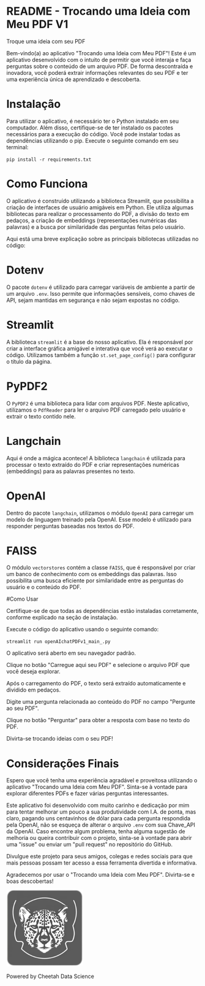 # README - Trocando uma Ideia com Meu PDF V1

Troque uma ideia com seu PDF

Bem-vindo(a) ao aplicativo "Trocando uma Ideia com Meu PDF"! Este é um aplicativo desenvolvido com o intuito de permitir que você interaja e faça perguntas sobre o conteúdo de um arquivo PDF. De forma descontraída e inovadora, você poderá extrair informações relevantes do seu PDF e ter uma experiência única de aprendizado e descoberta.

# Instalação

Para utilizar o aplicativo, é necessário ter o Python instalado em seu computador. Além disso, certifique-se de ter instalado os pacotes necessários para a execução do código. Você pode instalar todas as dependências utilizando o pip. Execute o seguinte comando em seu terminal:

`pip install -r requirements.txt`

# Como Funciona

O aplicativo é construído utilizando a biblioteca Streamlit, que possibilita a criação de interfaces de usuário amigáveis em Python. Ele utiliza algumas bibliotecas para realizar o processamento do PDF, a divisão do texto em pedaços, a criação de embeddings (representações numéricas das palavras) e a busca por similaridade das perguntas feitas pelo usuário.

Aqui está uma breve explicação sobre as principais bibliotecas utilizadas no código:

# Dotenv

O pacote `dotenv` é utilizado para carregar variáveis de ambiente a partir de um arquivo `.env`. Isso permite que informações sensíveis, como chaves de API, sejam mantidas em segurança e não sejam expostas no código.

# Streamlit

A biblioteca `streamlit` é a base do nosso aplicativo. Ela é responsável por criar a interface gráfica amigável e interativa que você verá ao executar o código. Utilizamos também a função `st.set_page_config()` para configurar o título da página.

# PyPDF2

O `PyPDF2` é uma biblioteca para lidar com arquivos PDF. Neste aplicativo, utilizamos o `PdfReader` para ler o arquivo PDF carregado pelo usuário e extrair o texto contido nele.

# Langchain

Aqui é onde a mágica acontece! A biblioteca `langchain` é utilizada para processar o texto extraído do PDF e criar representações numéricas (embeddings) para as palavras presentes no texto.

# OpenAI

Dentro do pacote `langchain`, utilizamos o módulo `OpenAI` para carregar um modelo de linguagem treinado pela OpenAI. Esse modelo é utilizado para responder perguntas baseadas nos textos do PDF.

# FAISS

O módulo `vectorstores` contém a classe `FAISS`, que é responsável por criar um banco de conhecimento com os embeddings das palavras. Isso possibilita uma busca eficiente por similaridade entre as perguntas do usuário e o conteúdo do PDF.

#Como Usar

Certifique-se de que todas as dependências estão instaladas corretamente, conforme explicado na seção de instalação.

Execute o código do aplicativo usando o seguinte comando:

`streamlit run openAIchatPDFv1_main_.py`

O aplicativo será aberto em seu navegador padrão.

Clique no botão "Carregue aqui seu PDF" e selecione o arquivo PDF que você deseja explorar.

Após o carregamento do PDF, o texto será extraído automaticamente e dividido em pedaços.

Digite uma pergunta relacionada ao conteúdo do PDF no campo "Pergunte ao seu PDF".

Clique no botão "Perguntar" para obter a resposta com base no texto do PDF.

Divirta-se trocando ideias com o seu PDF!

# Considerações Finais

Espero que você tenha uma experiência agradável e proveitosa utilizando o aplicativo "Trocando uma Ideia com Meu PDF". Sinta-se à vontade para explorar diferentes PDFs e fazer várias perguntas interessantes.

Este aplicativo foi desenvolvido com muito carinho e dedicação por mim para tentar melhorar um pouco a sua produtividade com I.A. de ponta, mas claro, pagando uns centavinhos de dólar para cada pergunta respondida pela OpenAI, não se esqueça de alterar o arquivo `.env` com sua Chave_API da OpenAI. Caso encontre algum problema, tenha alguma sugestão de melhoria ou queira contribuir com o projeto, sinta-se à vontade para abrir uma "issue" ou enviar um "pull request" no repositório do GitHub.

Divulgue este projeto para seus amigos, colegas e redes sociais para que mais pessoas possam ter acesso a essa ferramenta divertida e informativa.

Agradecemos por usar o "Trocando uma Ideia com Meu PDF". Divirta-se e boas descobertas!

<img src="cheetah_data_science.png" alt="Logo do Aplicativo" width="200">

Powered by Cheetah Data Science
